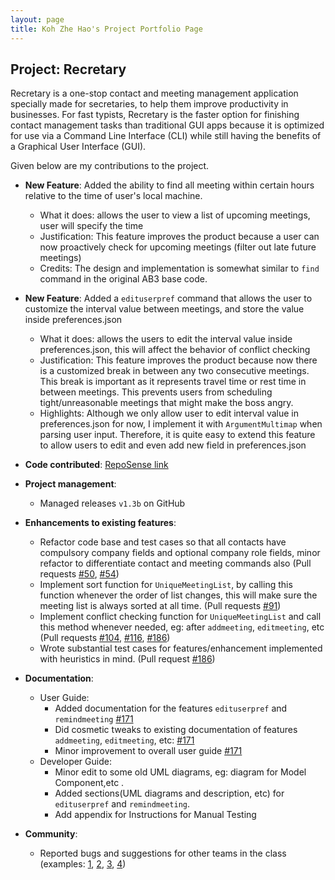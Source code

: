 ```yaml
---
layout: page
title: Koh Zhe Hao's Project Portfolio Page
---
```


## Project: Recretary

Recretary is a one-stop contact and meeting management application specially made for secretaries, to help them improve productivity in businesses. For fast typists, Recretary is the faster option for finishing contact management tasks than traditional GUI apps because it is optimized for use via a Command Line Interface (CLI) while still having the benefits of a Graphical User Interface (GUI).


Given below are my contributions to the project.

* **New Feature**: Added the ability to find all meeting within certain hours relative to the time of user's local machine.
  * What it does: allows the user to view a list of upcoming meetings, user will specify the time 
  * Justification: This feature improves the product because a user can now proactively check for upcoming meetings (filter out late future meetings)
  * Credits: The design and implementation is somewhat similar to `find` command in the original AB3 base code.

* **New Feature**: Added a `edituserpref` command that allows the user to customize the interval value between meetings, and store the value inside preferences.json
  * What it does: allows the users to edit the interval value inside preferences.json, this will affect the behavior of conflict checking
  * Justification: This feature improves the product because now there is a customized break in between any two consecutive meetings. This break is important as it represents travel time or rest time in between meetings. This prevents users from scheduling tight/unreasonable meetings that might make the boss angry. 
  * Highlights: Although we only allow user to edit interval value in preferences.json for now, I implement it with `ArgumentMultimap` when parsing user input. Therefore, it is quite easy to extend this feature to allow users to edit and even add new field in preferences.json
  
  
* **Code contributed**: [RepoSense link](https://nus-cs2103-ay2021s1.github.io/tp-dashboard/#breakdown=true&search=KOH-ZHE-HAO&sort=groupTitle&sortWithin=title&since=2020-08-14&timeframe=commit&mergegroup=&groupSelect=groupByRepos&checkedFileTypes=docs~functional-code~test-code~other)

* **Project management**:
  * Managed releases `v1.3b` on GitHub

* **Enhancements to existing features**:
  * Refactor code base and test cases so that all contacts have compulsory company fields and optional company role fields, minor refactor to differentiate contact and meeting commands also  (Pull requests [\#50](https://github.com/AY2021S1-CS2103T-W16-1/tp/pull/50), [\#54](https://github.com/AY2021S1-CS2103T-W16-1/tp/pull/54))
  * Implement sort function for `UniqueMeetingList`, by calling this function whenever the order of list changes, this will make sure the meeting list is always sorted at all time. (Pull requests [\#91](https://github.com/AY2021S1-CS2103T-W16-1/tp/pull/91))
  * Implement conflict checking function for `UniqueMeetingList` and call this method whenever needed, eg: after `addmeeting`, `editmeeting`, etc (Pull requests [\#104](https://github.com/AY2021S1-CS2103T-W16-1/tp/pull/104), [\#116](https://github.com/AY2021S1-CS2103T-W16-1/tp/pull/116), [\#186](https://github.com/AY2021S1-CS2103T-W16-1/tp/pull/186))
  * Wrote substantial test cases for features/enhancement implemented with heuristics in mind. (Pull request [\#186](https://github.com/AY2021S1-CS2103T-W16-1/tp/pull/186))
  
* **Documentation**:
  * User Guide:
    * Added documentation for the features `edituserpref` and `remindmeeting` [\#171](https://github.com/AY2021S1-CS2103T-W16-1/tp/pull/171)
    * Did cosmetic tweaks to existing documentation of features `addmeeting`, `editmeeting`, etc: [\#171](https://github.com/AY2021S1-CS2103T-W16-1/tp/pull/171)
    * Minor improvement to overall user guide [\#171](https://github.com/AY2021S1-CS2103T-W16-1/tp/pull/171)
  * Developer Guide:
    * Minor edit to some old UML diagrams, eg: diagram for Model Component,etc .
    * Added sections(UML diagrams and description, etc) for `edituserpref` and `remindmeeting`. 
    * Add appendix for Instructions for Manual Testing

* **Community**:
  * Reported bugs and suggestions for other teams in the class (examples: [1](https://github.com/KOH-ZHE-HAO/ped/issues/1), [2](https://github.com/KOH-ZHE-HAO/ped/issues/2), [3](https://github.com/KOH-ZHE-HAO/ped/issues/3), [4](https://github.com/KOH-ZHE-HAO/ped/issues/4))



